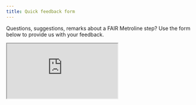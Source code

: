 ```yaml
---
title: Quick feedback form
---
```


Questions, suggestions, remarks about a FAIR Metroline step? Use the form below to provide us with your feedback.

<div class="responsive-iframe-container">
  <iframe 
    src="https://forms.office.com/Pages/ResponsePage.aspx?id=CuPeS5QMZUi8Uh2fiUpJdWSpamuZzTlOrxbb6u-zC4hUNDZJSERMWDFKV05VQURQM0xURFJLUDBNWS4u&embed=true"
    allowfullscreen
    loading="lazy"
    referrerpolicy="no-referrer">
  </iframe>
</div>